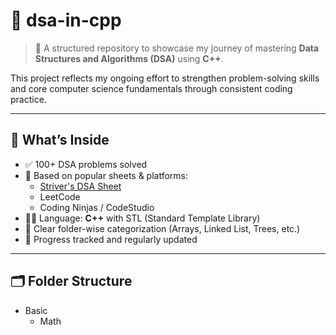 # 📘 dsa-in-cpp

> 🚀 A structured repository to showcase my journey of mastering **Data Structures and Algorithms (DSA)** using **C++**.

This project reflects my ongoing effort to strengthen problem-solving skills and core computer science fundamentals through consistent coding practice.

---

## 🧠 What’s Inside

- ✅ 100+ DSA problems solved
- 🚀 Based on popular sheets & platforms:
  - [Striver's DSA Sheet](https://takeuforward.org/)
  - LeetCode
  - Coding Ninjas / CodeStudio
- 👨‍💻 Language: **C++** with STL (Standard Template Library)
- 🧾 Clear folder-wise categorization (Arrays, Linked List, Trees, etc.)
- 📌 Progress tracked and regularly updated

---

## 🗂️ Folder Structure
- Basic 
    - Math

